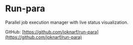 # Run-para

Parallel job execution manager with live status visualization.

GitHub: [https://github.com/joknarf/run-para](https://github.com/joknarf/run-para)
